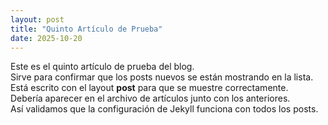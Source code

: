 ```yaml
---
layout: post
title: "Quinto Artículo de Prueba"
date: 2025-10-20
---
```


Este es el quinto artículo de prueba del blog.  
Sirve para confirmar que los posts nuevos se están mostrando en la lista.  
Está escrito con el layout **post** para que se muestre correctamente.  
Debería aparecer en el archivo de artículos junto con los anteriores.  
Así validamos que la configuración de Jekyll funciona con todos los posts.
